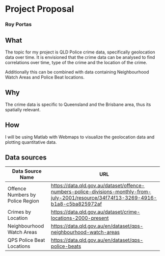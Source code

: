# Project Proposal
### Roy Portas

## What

The topic for my project is QLD Police crime data, specifically geolocation
data over time. It is envisioned that the crime data can be analysed to find
correlations over time, type of the crime and the location of the crime.

Additionally this can be combined with data containing Neighbourhood Watch
Areas and Police Beat locations.

## Why

The crime data is specific to Queensland and the Brisbane area, thus its
spatially relevant. 

## How

I will be using Matlab with Webmaps to visualize the geolocation data and
plotting quantitative data.

## Data sources

| Data Source Name                          | URL                   |
| ----------------------------------------- | --------------------- |
| Offence Numbers by Police Region          | https://data.qld.gov.au/dataset/offence-numbers-police-divisions-monthly-from-july-2001/resource/34f74f13-3269-4916-b1a8-c5ba825972af |
| Crimes by Location                        | https://data.qld.gov.au/dataset/crime-locations-2000-present |
| Neighbourhood Watch Areas                 | https://data.qld.gov.au/en/dataset/qps-neighbourhood-watch-areas |
| QPS Police Beat Locations                 | https://data.qld.gov.au/en/dataset/qps-police-beats |

